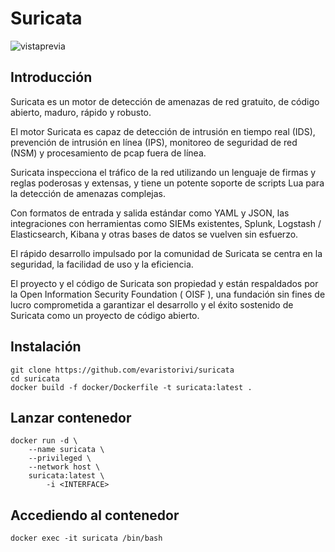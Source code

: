 Suricata
========
<img src="https://i.pinimg.com/originals/69/52/44/69524480e9c7138de37a53a61d190aa0.gif" alt="vistaprevia" border="0">

Introducción
------------
Suricata es un motor de detección de amenazas de red gratuito, de código abierto, maduro, rápido y robusto.

El motor Suricata es capaz de detección de intrusión en tiempo real (IDS), prevención de intrusión en línea (IPS), monitoreo de seguridad de red (NSM) y procesamiento de pcap fuera de línea.

Suricata inspecciona el tráfico de la red utilizando un lenguaje de firmas y reglas poderosas y extensas, y tiene un potente soporte de scripts Lua para la detección de amenazas complejas.

Con formatos de entrada y salida estándar como YAML y JSON, las integraciones con herramientas como SIEMs existentes, Splunk, Logstash / Elasticsearch, Kibana y otras bases de datos se vuelven sin esfuerzo.

El rápido desarrollo impulsado por la comunidad de Suricata se centra en la seguridad, la facilidad de uso y la eficiencia.

El proyecto y el código de Suricata son propiedad y están respaldados por la Open Information Security Foundation ( OISF ), una fundación sin fines de lucro comprometida a garantizar el desarrollo y el éxito sostenido de Suricata como un proyecto de código abierto.

Instalación
------------
```
git clone https://github.com/evaristorivi/suricata
cd suricata
docker build -f docker/Dockerfile -t suricata:latest .
```

Lanzar contenedor
-----------------
```
docker run -d \
    --name suricata \
    --privileged \
    --network host \
    suricata:latest \
        -i <INTERFACE>
```

Accediendo al contenedor
------------------------
```
docker exec -it suricata /bin/bash
```
